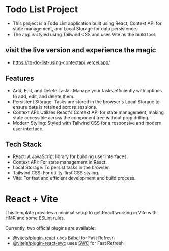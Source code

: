

# Todo List Project
- This project is a Todo List application built using React, Context API for state management, and Local Storage for data persistence.
- The app is styled using Tailwind CSS and uses Vite as the build tool.

## visit the live version and experience the magic
- https://to-do-list-using-contextapi.vercel.app/

## Features
- Add, Edit, and Delete Tasks: Manage your tasks efficiently with options to add, edit, and delete them.
- Persistent Storage: Tasks are stored in the browser's Local Storage to ensure data is retained across sessions.
- Context API: Utilizes React's Context API for state management, making state accessible across the component tree without prop drilling.
- Modern Styling: Styled with Tailwind CSS for a responsive and modern user interface.

  

 ## Tech Stack
- React: A JavaScript library for building user interfaces.
- Context API: For state management in React.
- Local Storage: To persist tasks in the browser.
- Tailwind CSS: For utility-first CSS styling.
- Vite: For fast and efficient development and build process.


# React + Vite

This template provides a minimal setup to get React working in Vite with HMR and some ESLint rules.

Currently, two official plugins are available:

- [@vitejs/plugin-react](https://github.com/vitejs/vite-plugin-react/blob/main/packages/plugin-react/README.md) uses [Babel](https://babeljs.io/) for Fast Refresh
- [@vitejs/plugin-react-swc](https://github.com/vitejs/vite-plugin-react-swc) uses [SWC](https://swc.rs/) for Fast Refresh
